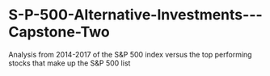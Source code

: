 # S-P-500-Alternative-Investments---Capstone-Two
Analysis from 2014-2017 of the S&amp;P 500 index versus the top performing stocks that make up the S&amp;P 500 list
